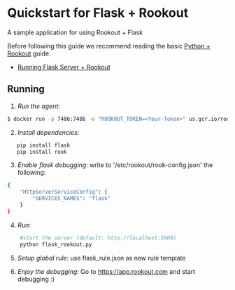 # Quickstart for Flask + Rookout

A sample application for using Rookout + Flask

Before following this guide we recommend reading the basic [Python + Rookout] guide.

* [Running Flask Server + Rookout](#running)

## Running
1. *Run the agent*:
``` bash
$ docker run -p 7486:7486 -e "ROOKOUT_TOKEN=<Your-Token>" us.gcr.io/rookout/go_agent
```

2. *Install dependencies*:
 ```bash
	pip install flask
    pip install rook
```

3. *Enable flask debugging*:
	write to '/etc/rookout/rook-config.json' the following:
```bash
{
    "HttpServerServiceConfig": {
        "SERVICES_NAMES": "flask"
    }
}
```

4. *Run*:
```bash
    #start the server (default: http://localhost:5000)
    python flask_rookout.py
```

5. *Setup global rule*:
	use flask_rule.json as new rule template


6. *Enjoy the debugging*:
Go to https://app.rookout.com and start debugging :)

[Python + Rookout]: https://docs.rookout.com/docs/installation-python.html
